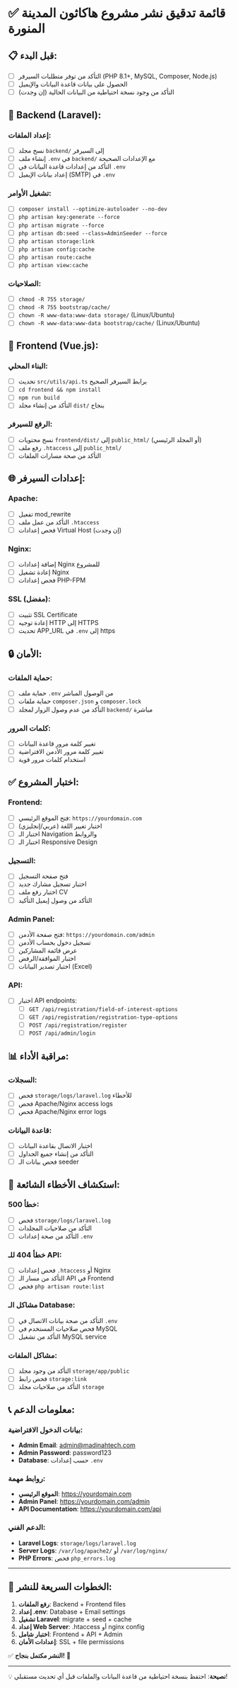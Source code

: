 # ✅ قائمة تدقيق نشر مشروع هاكاثون المدينة المنورة

## 📋 قبل البدء:
- [ ] التأكد من توفر متطلبات السيرفر (PHP 8.1+, MySQL, Composer, Node.js)
- [ ] الحصول على بيانات قاعدة البيانات والإيميل
- [ ] التأكد من وجود نسخة احتياطية من البيانات الحالية (إن وجدت)

## 🔧 Backend (Laravel):

### إعداد الملفات:
- [ ] نسخ مجلد `backend/` إلى السيرفر
- [ ] إنشاء ملف `.env` في `backend/` مع الإعدادات الصحيحة
- [ ] التأكد من إعدادات قاعدة البيانات في `.env`
- [ ] إعداد بيانات الإيميل (SMTP) في `.env`

### تشغيل الأوامر:
- [ ] `composer install --optimize-autoloader --no-dev`
- [ ] `php artisan key:generate --force`
- [ ] `php artisan migrate --force`
- [ ] `php artisan db:seed --class=AdminSeeder --force`
- [ ] `php artisan storage:link`
- [ ] `php artisan config:cache`
- [ ] `php artisan route:cache`
- [ ] `php artisan view:cache`

### الصلاحيات:
- [ ] `chmod -R 755 storage/`
- [ ] `chmod -R 755 bootstrap/cache/`
- [ ] `chown -R www-data:www-data storage/` (Linux/Ubuntu)
- [ ] `chown -R www-data:www-data bootstrap/cache/` (Linux/Ubuntu)

## 🎨 Frontend (Vue.js):

### البناء المحلي:
- [ ] تحديث `src/utils/api.ts` برابط السيرفر الصحيح
- [ ] `cd frontend && npm install`
- [ ] `npm run build`
- [ ] التأكد من إنشاء مجلد `dist/` بنجاح

### الرفع للسيرفر:
- [ ] نسخ محتويات `frontend/dist/` إلى `public_html/` (أو المجلد الرئيسي)
- [ ] رفع ملف `.htaccess` إلى `public_html/`
- [ ] التأكد من صحة مسارات الملفات

## 🌐 إعدادات السيرفر:

### Apache:
- [ ] تفعيل mod_rewrite
- [ ] التأكد من عمل ملف `.htaccess`
- [ ] فحص إعدادات Virtual Host (إن وجدت)

### Nginx:
- [ ] إضافة إعدادات Nginx للمشروع
- [ ] إعادة تشغيل Nginx
- [ ] فحص إعدادات PHP-FPM

### SSL (مفضل):
- [ ] تثبيت SSL Certificate
- [ ] إعادة توجيه HTTP إلى HTTPS
- [ ] تحديث APP_URL في `.env` إلى https

## 🔒 الأمان:

### حماية الملفات:
- [ ] حماية ملف `.env` من الوصول المباشر
- [ ] حماية ملفات `composer.json` و `composer.lock`
- [ ] التأكد من عدم وصول الزوار لمجلد `backend/` مباشرة

### كلمات المرور:
- [ ] تغيير كلمة مرور قاعدة البيانات
- [ ] تغيير كلمة مرور الأدمن الافتراضية
- [ ] استخدام كلمات مرور قوية

## ✅ اختبار المشروع:

### Frontend:
- [ ] فتح الموقع الرئيسي: `https://yourdomain.com`
- [ ] اختبار تغيير اللغة (عربي/إنجليزي)
- [ ] اختبار الـ Navigation والروابط
- [ ] اختبار الـ Responsive Design

### التسجيل:
- [ ] فتح صفحة التسجيل
- [ ] اختبار تسجيل مشارك جديد
- [ ] اختبار رفع ملف CV
- [ ] التأكد من وصول إيميل التأكيد

### Admin Panel:
- [ ] فتح صفحة الأدمن: `https://yourdomain.com/admin`
- [ ] تسجيل دخول بحساب الأدمن
- [ ] عرض قائمة المشاركين
- [ ] اختبار الموافقة/الرفض
- [ ] اختبار تصدير البيانات (Excel)

### API:
- [ ] اختبار API endpoints:
  - [ ] `GET /api/registration/field-of-interest-options`
  - [ ] `GET /api/registration/registration-type-options`
  - [ ] `POST /api/registration/register`
  - [ ] `POST /api/admin/login`

## 📊 مراقبة الأداء:

### السجلات:
- [ ] فحص `storage/logs/laravel.log` للأخطاء
- [ ] فحص Apache/Nginx access logs
- [ ] فحص Apache/Nginx error logs

### قاعدة البيانات:
- [ ] اختبار الاتصال بقاعدة البيانات
- [ ] التأكد من إنشاء جميع الجداول
- [ ] فحص بيانات الـ seeder

## 🚨 استكشاف الأخطاء الشائعة:

### خطأ 500:
- [ ] فحص `storage/logs/laravel.log`
- [ ] التأكد من صلاحيات المجلدات
- [ ] التأكد من صحة إعدادات `.env`

### خطأ 404 للـ API:
- [ ] فحص إعدادات `.htaccess` أو Nginx
- [ ] التأكد من مسار الـ API في Frontend
- [ ] فحص `php artisan route:list`

### مشاكل الـ Database:
- [ ] التأكد من صحة بيانات الاتصال في `.env`
- [ ] فحص صلاحيات المستخدم في MySQL
- [ ] التأكد من تشغيل MySQL service

### مشاكل الملفات:
- [ ] التأكد من وجود مجلد `storage/app/public`
- [ ] فحص رابط `storage:link`
- [ ] التأكد من صلاحيات مجلد `storage`

## 📞 معلومات الدعم:

### بيانات الدخول الافتراضية:
- **Admin Email**: admin@madinahtech.com
- **Admin Password**: password123
- **Database**: حسب إعدادات `.env`

### روابط مهمة:
- **الموقع الرئيسي**: https://yourdomain.com
- **Admin Panel**: https://yourdomain.com/admin
- **API Documentation**: https://yourdomain.com/api

### الدعم الفني:
- **Laravel Logs**: `storage/logs/laravel.log`
- **Server Logs**: `/var/log/apache2/` أو `/var/log/nginx/`
- **PHP Errors**: فحص `php_errors.log`

---

## 🎯 الخطوات السريعة للنشر:

1. **رفع الملفات**: Backend + Frontend files
2. **إعداد .env**: Database + Email settings
3. **تشغيل Laravel**: migrate + seed + cache
4. **إعداد Web Server**: .htaccess أو nginx config
5. **اختبار شامل**: Frontend + API + Admin
6. **إعدادات الأمان**: SSL + file permissions

✅ **النشر مكتمل بنجاح!** 🎉

---

💡 **نصيحة**: احتفظ بنسخة احتياطية من قاعدة البيانات والملفات قبل أي تحديث مستقبلي! 